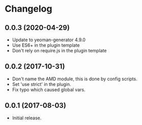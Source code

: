 # Changelog

## 0.0.3 (2020-04-29)

- Update to yeoman-generator 4.9.0
- Use ES6+ in the plugin template
- Don't rely on require.js in the plugin template

## 0.0.2 (2017-10-31)

- Don't name the AMD module, this is done by config scripts.
- Set 'use strict' in the plugin.
- Fix typo which caused global vars.

## 0.0.1 (2017-08-03)

- Initial release.
